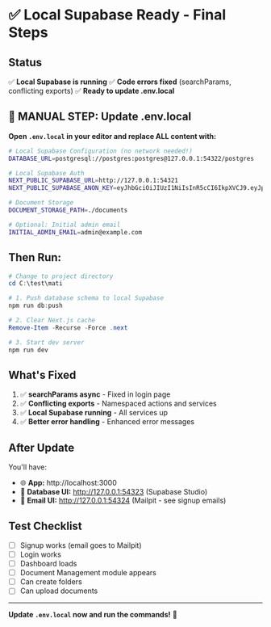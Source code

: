 # ✅ Local Supabase Ready - Final Steps

## Status

✅ **Local Supabase is running**
✅ **Code errors fixed** (searchParams, conflicting exports)
✅ **Ready to update .env.local**

## 📝 MANUAL STEP: Update .env.local

**Open `.env.local` in your editor and replace ALL content with:**

```bash
# Local Supabase Configuration (no network needed!)
DATABASE_URL=postgresql://postgres:postgres@127.0.0.1:54322/postgres

# Local Supabase Auth
NEXT_PUBLIC_SUPABASE_URL=http://127.0.0.1:54321
NEXT_PUBLIC_SUPABASE_ANON_KEY=eyJhbGciOiJIUzI1NiIsInR5cCI6IkpXVCJ9.eyJpc3MiOiJzdXBhYmFzZS1kZW1vIiwicm9sZSI6ImFub24iLCJleHAiOjE5ODM4MTI5OTZ9.CRXP1A7WOeoJeXxjNni43kdQwgnWNReilDMblYTn_I0

# Document Storage
DOCUMENT_STORAGE_PATH=./documents

# Optional: Initial admin email
INITIAL_ADMIN_EMAIL=admin@example.com
```

## Then Run:

```powershell
# Change to project directory
cd C:\test\mati

# 1. Push database schema to local Supabase
npm run db:push

# 2. Clear Next.js cache
Remove-Item -Recurse -Force .next

# 3. Start dev server
npm run dev
```

## What's Fixed

1. ✅ **searchParams async** - Fixed in login page
2. ✅ **Conflicting exports** - Namespaced actions and services
3. ✅ **Local Supabase running** - All services up
4. ✅ **Better error handling** - Enhanced error messages

## After Update

You'll have:
- 🌐 **App:** http://localhost:3000
- 🎨 **Database UI:** http://127.0.0.1:54323 (Supabase Studio)
- 📧 **Email UI:** http://127.0.0.1:54324 (Mailpit - see signup emails)

## Test Checklist

- [ ] Signup works (email goes to Mailpit)
- [ ] Login works
- [ ] Dashboard loads
- [ ] Document Management module appears
- [ ] Can create folders
- [ ] Can upload documents

---

**Update `.env.local` now and run the commands!** 🚀

